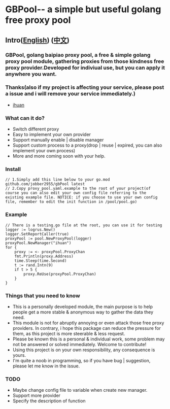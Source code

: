 # GBPool-- a simple but useful golang free proxy pool
## Intro([English](https://github.com/jobber2955/gbPool/blob/main/README.md)) ([中文](https://github.com/jobber2955/gbPool/blob/main/README_cn.md))
### GBPool, golang baipiao proxy pool, a free & simple golang proxy pool module, gathering proxies from those kindness free proxy provider.Developed for indiviual use, but you can apply it anywhere you want.
### Thanks(also if my project is affecting your service, please post a issue and i will remove your service immediately.)
- [ihuan](https://ip.ihuan.me/)

### What can it do?
- Switch different proxy
- Easy to implement your own provider
- Support manually enable | disable manager
- Support custom process to a proxy(drop | reuse | expired, you can also implement your own process)
- More and more coming soon with your help.

### Install

    // 1.Simply add this line below to your go.mod
    github.com/jobber2955/gbPool latest
    // 2.Copy proxy_pool.yaml.example to the root of your project(of course you can also edit your own config file referring to the existing example file. NOTICE: if you choose to use your own config file, remember to edit the init function in /pool/pool.go)

### Example

    // There is a testing.go file at the root, you can use it for testing
    logger := logrus.New()
	logger.SetReportCaller(true)
	proxyPool := pool.NewProxyPool(logger)
	proxyPool.NewManager("ihuan")
	for {
		proxy := <- proxyPool.ProxyChan
		fmt.Println(proxy.Address)
		time.Sleep(time.Second)
		t := rand.Intn(9)
		if t > 5 {
			proxy.ReUse(proxyPool.ProxyChan)
		}
	}

### Things that you need to know
- This is a personally developed module, the main purpose is to help people get a more stable & anonymous way to gather the data they need.
- This module is not for abruptly annoying or even attack those free proxy providers. In contrary, i hope this package can reduce the pressure for them, as this project is more steerable & less request.
- Please be known this is a personal & individual work, some problem may not be answered or solved immediately. Welcome to contribute!
- Using this project is on your own responsibility, any consequence is yours.
- I'm quite a noob in programming, so if you have bug | suggestion, please let me know in the issue.

### TODO
- Maybe change config file to variable when create new manager.
- Support more provider
- Specify the description of function
